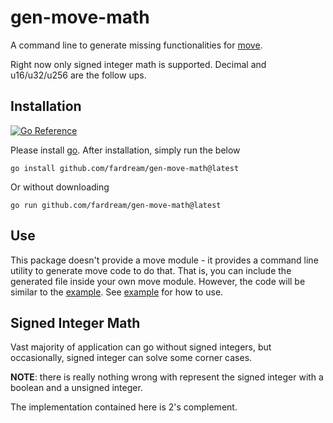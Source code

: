 # gen-move-math

A command line to generate missing functionalities for [move](https://github.com/move-language/move).

Right now only signed integer math is supported. Decimal and u16/u32/u256 are the follow ups.

## Installation

[![Go Reference](https://pkg.go.dev/badge/github.com/fardream/gen-move-math.svg)](https://pkg.go.dev/github.com/fardream/gen-move-math)

Please install [go](https://go.dev). After installation, simply run the below

```shell
go install github.com/fardream/gen-move-math@latest
```

Or without downloading

```shell
go run github.com/fardream/gen-move-math@latest
```

## Use

This package doesn't provide a move module - it provides a command line utility to generate move code to do that. That is, you can include the generated file inside your own move module. However, the code will be similar to the [example](./example/sources/signed_math.move). See [example](./example) for how to use.

## Signed Integer Math

Vast majority of application can go without signed integers, but occasionally, signed integer can solve some corner cases.

**NOTE**: there is really nothing wrong with represent the signed integer with a boolean and a unsigned integer.

The implementation contained here is 2's complement.
